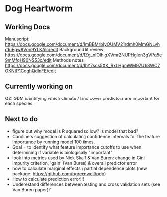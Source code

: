 # Dog Heartworm

## Working Docs ##

Manuscript: https://docs.google.com/document/d/1mBBMrbIyOUMV21rdmh0MmGNLvhc1uEgw8Von9YLKAlc/edit
Background lit review: https://docs.google.com/document/d/1Zg_nIOlhlgXVmr2NUPHglen3gVPq5e9mMfqH90NS53c/edit
Methods notes: https://docs.google.com/document/d/1hY7sos5XK_RxLHgmWM97U1i8WC7OKNtP1CoghQdlnFE/edit

## Currently working on ##

Q2: GBM identifying which climate / land cover predictors are important for each species

## Next to do ##

- figure out why model is R squared so low? is model that bad? 
- Caroline's suggestion of calculating confidence intervals for the feature importance by running model 100 times. 
-  Goal = to identify what feature importance cutoffs to use when determining if variable is biologically "important"
- look into metrics used by Nick Skaff  & Van Buren: change in Gini impurity criterion, 'gain' (Van Buren) & overall predictor error
- how to calculate marginal effects / partial dependence plots (new package: https://github.com/bgreenwell/pdp)
- How to calculate prediction error!!! 
- Underestand differences between testing and cross validation sets (see Van Buren paper)? 

